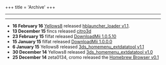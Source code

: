 +++
title = 'Archive'
+++

---
---
- **16 February 16** [Yellows8](User:Yellows8 "wikilink") released
  [hblauncher_loader
  v1.1](https://github.com/yellows8/hblauncher_loader/releases).
- **13 December 15** fincs released
  [citro3d](https://github.com/fincs/citro3d)
- **23 February 15** filfat released [DownloadMii
  1.0.5.10](Homebrew_Applications "wikilink")
- **15 January 15** filfat released [DownloadMii
  1.0.0.0](Homebrew_Applications "wikilink")
- **6 January 15** Yellows8 released [3ds_homemenu_extdatatool
  v1.1](Homebrew_Applications "wikilink")
- **30 December 14** Yellows8 released [3ds_homemenu_extdatatool
  v1.0](Homebrew_Applications "wikilink")
- **25 December 14** zeta0134, cromo released the [Homebrew Browser
  v0.1](Homebrew_Applications "wikilink")
